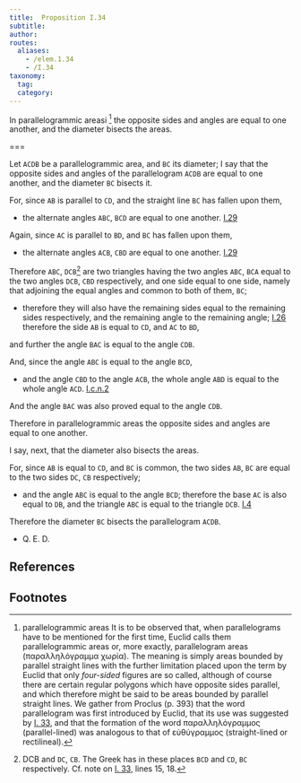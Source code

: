 ```yaml
---
title:  Proposition I.34
subtitle:
author:
routes:
  aliases:
    - /elem.1.34
    - /I.34
taxonomy:
  tag:
  category:
---
```


In parallelogrammic areasi [^I.34:1] the opposite sides and angles are equal to one another, and the diameter bisects the areas.

===

Let `ACDB` be a parallelogrammic area, and `BC` its diameter; I say that the opposite sides and angles of the parallelogram `ACDB` are equal to one another, and the diameter `BC` bisects it. 

For, since `AB` is parallel to `CD`, and the straight line `BC` has fallen  upon them, 

- the alternate angles `ABC`, `BCD` are equal to one another. [I.29]

Again, since `AC` is parallel to `BD`, and `BC` has fallen upon them, 

- the alternate angles `ACB`, `CBD` are equal to one another. [I.29]

Therefore `ABC`, `DCB`[^I.34:2] are two triangles having the two angles `ABC`, `BCA` equal to the two angles `DCB`, `CBD` respectively, and one side equal to one side, namely that adjoining the equal angles and common to both of them, `BC`; 

- therefore they will also have the remaining sides equal to the remaining sides respectively, and the remaining angle to the remaining angle; [I.26] therefore the side `AB` is equal to `CD`, and `AC` to `BD`,

and further the angle `BAC` is equal to the angle `CDB`.

And, since the angle `ABC` is equal to the angle `BCD`, 

- and the angle `CBD` to the angle `ACB`, the whole angle `ABD` is equal to the whole angle `ACD`. [I.c.n.2]

And the angle `BAC` was also proved equal to the angle `CDB`.

Therefore in parallelogrammic areas the opposite sides and angles are equal to one another.

I say, next, that the diameter also bisects the areas.

For, since `AB` is equal to `CD`, and `BC` is common, the two sides `AB`, `BC` are equal to the two sides `DC`, `CB` respectively; 

- and the angle `ABC` is equal to the angle `BCD`; therefore the base `AC` is also equal to `DB`, and the triangle `ABC` is equal to the triangle `DCB`. [I.4]

Therefore the diameter `BC` bisects the parallelogram `ACDB`.

- Q. E. D.

## References

[I.4]: /elem.1.4 "Book 1 - Proposition 4"
[I.26]: /elem.1.26 "Book 1 - Proposition 26"
[I.29]: /elem.1.29 "Book 1 - Proposition 29"
[I.c.n.2]: /elem.1.c.n.2 "Book 1 - Common Notion 2"

## Footnotes

[^I.34:1]: parallelogrammic areas
    It is to be observed that, when parallelograms have to be mentioned for the first time, Euclid calls them <quote>parallelogrammic areas</quote> or, more exactly, <quote>parallelogram</quote> areas (<foreign lang="greek">παραλληλόγραμμα χωρία</foreign>). The meaning is simply areas bounded by parallel straight lines with the further limitation placed upon the term by Euclid that only <em>four-sided</em> figures are so called, although of course there are certain regular polygons which have opposite sides parallel, and which therefore might be said to be areas bounded by parallel straight lines. We gather from Proclus (<xref n="Proc. p. 393" from="ROOT" to="DITTO">p. 393</xref>) that the word <quote>parallelogram</quote> was first introduced by Euclid, that its use was suggested by <a href="/elem.1.33">I. 33</a>, and that the formation of the word <foreign lang="greek">παραλληλόγραμμος</foreign> (parallel-lined) was analogous to that of <foreign lang="greek">εὐθύγραμμος</foreign> (straight-lined or rectilineal).

      
[^I.34:2]: DCB
    and `DC`, `CB`. The Greek has in these places <quote>`BCD`</quote> and <quote>`CD`, `BC`</quote> respectively. Cf. note on <a href="/elem.1.33">I. 33</a>, lines 15, 18.

